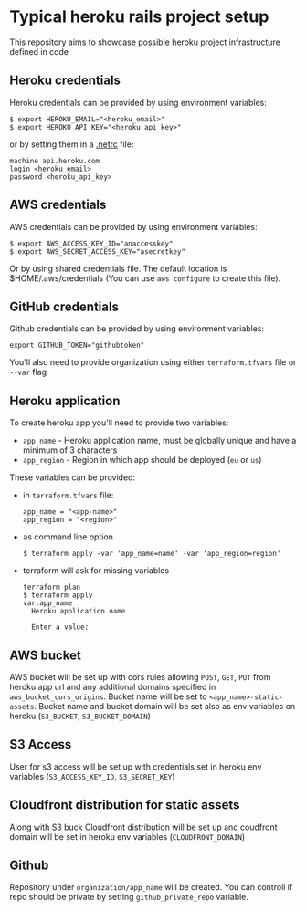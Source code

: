 # Typical heroku rails project setup

This repository aims to showcase possible heroku project infrastructure defined in code

## Heroku credentials

Heroku credentials can be provided by using environment variables:

```
$ export HEROKU_EMAIL="<heroku_email>"
$ export HEROKU_API_KEY="<heroku_api_key>"
```

or by setting them in a [.netrc](https://ec.haxx.se/usingcurl-netrc.html) file:

```
machine api.heroku.com
login <heroku_email>
password <heroku_api_key>
```

## AWS credentials

AWS credentials can be provided by using environment variables:

```
$ export AWS_ACCESS_KEY_ID="anaccesskey"
$ export AWS_SECRET_ACCESS_KEY="asecretkey"
```

Or by using shared credentials file. The default location is $HOME/.aws/credentials (You can use `aws configure` to create this file).

## GitHub credentials

Github credentials can be provided by using environment variables:

```
export GITHUB_TOKEN="githubtoken"
```

You'll also need to provide organization using either `terraform.tfvars` file or `--var` flag

## Heroku application

To create heroku app you'll need to provide two variables:
* `app_name` - Heroku application name, must be globally unique and have a minimum of 3 characters
* `app_region` - Region in which app should be deployed (`eu` or `us`)

These variables can be provided:

* in `terraform.tfvars` file:
  ```
  app_name = "<app-name>"
  app_region = "<region>"
  ```

* as command line option
  ```
  $ terraform apply -var 'app_name=name' -var 'app_region=region'
  ```

* terraform will ask for missing variables
  ```
  terraform plan
  $ terraform apply
  var.app_name
    Heroku application name

    Enter a value:
  ```

## AWS bucket

AWS bucket will be set up with cors rules allowing `POST`, `GET`, `PUT` from heroku app url and any additional domains specified in `aws_bucket_cors_origins`. Bucket name will be set to `<app_name>-static-assets`. Bucket name and bucket domain will be set also as env variables on heroku (`S3_BUCKET`, `S3_BUCKET_DOMAIN`)

## S3 Access

User for s3 access will be set up with credentials set in heroku env variables (`S3_ACCESS_KEY_ID`, `S3_SECRET_KEY`)

## Cloudfront distribution for static assets

Along with S3 buck Cloudfront distribution will be set up and coudfront domain will be set in heroku env variables (`CLOUDFRONT_DOMAIN`)

## Github

Repository under `organization/app_name` will be created. You can controll if repo should be private by setting `github_private_repo` variable.